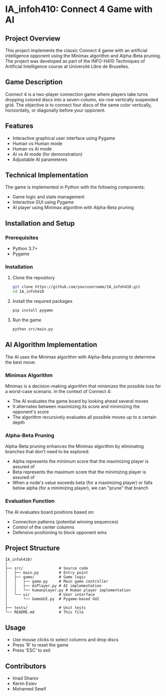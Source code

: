 # IA_infoh410: Connect 4 Game with AI

## Project Overview
This project implements the classic Connect 4 game with an artificial intelligence opponent using the Minimax algorithm and Alpha-Beta pruning. The project was developed as part of the INFO-H410 Techniques of Artificial Intelligence course at Université Libre de Bruxelles.

## Game Description
Connect 4 is a two-player connection game where players take turns dropping colored discs into a seven-column, six-row vertically suspended grid. The objective is to connect four discs of the same color vertically, horizontally, or diagonally before your opponent.

## Features
- Interactive graphical user interface using Pygame
- Human vs Human mode
- Human vs AI mode
- AI vs AI mode (for demonstration)
- Adjustable AI parameteres

## Technical Implementation
The game is implemented in Python with the following components:
- Game logic and state management
- Interactive GUI using Pygame
- AI player using Minimax algorithm with Alpha-Beta pruning

## Installation and Setup

### Prerequisites
- Python 3.7+
- Pygame

### Installation
1. Clone the repository
   ```bash
   git clone https://github.com/yourusername/IA_infoh410.git
   cd IA_infoh410
   ```

2. Install the required packages
   ```bash
   pip install pygame
   ```

3. Run the game
   ```bash
   python src/main.py
   ```

## AI Algorithm Implementation
The AI uses the Minimax algorithm with Alpha-Beta pruning to determine the best move:

### Minimax Algorithm
Minimax is a decision-making algorithm that minimizes the possible loss for a worst-case scenario. In the context of Connect 4:
- The AI evaluates the game board by looking ahead several moves
- It alternates between maximizing its score and minimizing the opponent's score
- The algorithm recursively evaluates all possible moves up to a certain depth

### Alpha-Beta Pruning
Alpha-Beta pruning enhances the Minimax algorithm by eliminating branches that don't need to be explored:
- Alpha represents the minimum score that the maximizing player is assured of
- Beta represents the maximum score that the minimizing player is assured of
- When a node's value exceeds beta (for a maximizing player) or falls below alpha (for a minimizing player), we can "prune" that branch

### Evaluation Function
The AI evaluates board positions based on:
- Connection patterns (potential winning sequences)
- Control of the center columns
- Defensive positioning to block opponent wins

## Project Structure
```
IA_infoh410/
│
├── src/                # Source code
│   ├── main.py         # Entry point
│   ├── game/           # Game logic
│   │   ├── game.py     # Main game controller
│   │   ├── AiPlayer.py # AI implementation
│   │   └── humanplayer.py # Human player implementation
│   └── ui/             # User interface
│       └── GameGUI.py  # Pygame-based GUI
│
├── tests/              # Unit tests
└── README.md           # This file
```

## Usage
- Use mouse clicks to select columns and drop discs
- Press 'R' to reset the game
- Press 'ESC' to exit

## Contributors
- Imad Sharov
- Kerim Esiev
- Mohamed Sewif



